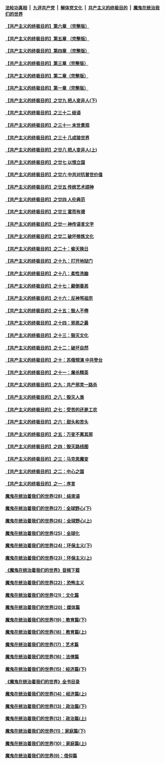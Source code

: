 

####  [法轮功真相](../../../../basic/blob/master/README.md?t=06150202) &nbsp;|&nbsp; [九评共产党](../../../../9ping.md/blob/master/README.md?t=06150202) &nbsp;|&nbsp; [解体党文化](../../../../jtdwh.md/blob/master/README.md?t=06150202)  &nbsp;|&nbsp; [共产主义的终极目的](../../../../gczydzjmd.md/blob/master/README.md?t=06150202) &nbsp;|&nbsp; [魔鬼在统治我们的世界](../../../../mgztzwmdsj.md/blob/master/README.md?t=06150202) 

#### [【共产主义的终极目的】第六章 （完整版）](../pages/nsc422/n11428913.md?t=06150202) 

#### [【共产主义的终极目的】第五章 （完整版）](../pages/nsc422/n11428912.md?t=06150202) 

#### [【共产主义的终极目的】第四章 （完整版）](../pages/nsc422/n11428907.md?t=06150202) 

#### [【共产主义的终极目的】第三章（完整版）](../pages/nsc422/n11428848.md?t=06150202) 

#### [【共产主义的终极目的】第二章（完整版）](../pages/nsc422/n11428831.md?t=06150202) 

#### [【共产主义的终极目的】第一章（完整版）](../pages/nsc422/n11417651.md?t=06150202) 

#### [【共产主义的终极目的】之廿九 把人变非人(下)](../pages/nsc422/n11344140.md?t=06150202) 

#### [【共产主义的终极目的】之三十二 结语](../pages/nsc422/n11360535.md?t=06150202) 

#### [【共产主义的终极目的】之三十一 末世景观](../pages/nsc422/n11351129.md?t=06150202) 

#### [【共产主义的终极目的】之三十 几成狼世界](../pages/nsc422/n11348280.md?t=06150202) 

#### [【共产主义的终极目的】之廿八 把人变非人(上)](../pages/nsc422/n11340492.md?t=06150202) 

#### [【共产主义的终极目的】之廿七 以恨立国](../pages/nsc422/n11336944.md?t=06150202) 

#### [【共产主义的终极目的】之廿六 中共对抗普世价值](../pages/nsc422/n11324785.md?t=06150202) 

#### [【共产主义的终极目的】之廿五 传统艺术颂神](../pages/nsc422/n11296396.md?t=06150202) 

#### [【共产主义的终极目的】之廿四 人伦典范](../pages/nsc422/n11296397.md?t=06150202) 

#### [【共产主义的终极目的】之廿三 富而有德](../pages/nsc422/n11283598.md?t=06150202) 

#### [【共产主义的终极目的】之廿一 神传语言文字](../pages/nsc422/n11263265.md?t=06150202) 

#### [【共产主义的终极目的】之廿二 破坏修炼文化](../pages/nsc422/n11245728.md?t=06150202) 

#### [【共产主义的终极目的】之二十：偷天换日](../pages/nsc422/n11238846.md?t=06150202) 

#### [【共产主义的终极目的】之十九：打开地狱门](../pages/nsc422/n11206376.md?t=06150202) 

#### [【共产主义的终极目的】之十八：柔性洗脑](../pages/nsc422/n11199994.md?t=06150202) 

#### [【共产主义的终极目的】之十七：颠倒善恶](../pages/nsc422/n11179782.md?t=06150202) 

#### [【共产主义的终极目的】之十六：反神骂祖宗](../pages/nsc422/n11166798.md?t=06150202) 

#### [【共产主义的终极目的】之十五：毁人不倦](../pages/nsc422/n11166792.md?t=06150202) 

#### [【共产主义的终极目的】之十四：邪恶之最](../pages/nsc422/n11150249.md?t=06150202) 

#### [【共产主义的终极目的】之十三：毁灭文化](../pages/nsc422/n11135227.md?t=06150202) 

#### [【共产主义的终极目的】之十二：破坏自然](../pages/nsc422/n11135214.md?t=06150202) 

#### [【共产主义的终极目的】之十：苏俄预演 中共登台](../pages/nsc422/n11118424.md?t=06150202) 

#### [【共产主义的终极目的】之十一：屠杀精英](../pages/nsc422/n11118442.md?t=06150202) 

#### [【共产主义的终极目的】之九：共产邪灵一路杀](../pages/nsc422/n11114139.md?t=06150202) 

#### [【共产主义的终极目的】之八：毁灭人类](../pages/nsc422/n11108503.md?t=06150202) 

#### [【共产主义的终极目的】之七：受苦的还是工农](../pages/nsc422/n11101809.md?t=06150202) 

#### [【共产主义的终极目的】之六：甜头和苦头](../pages/nsc422/n11096971.md?t=06150202) 

#### [【共产主义的终极目的】之五：万变不离其邪](../pages/nsc422/n11091285.md?t=06150202) 

#### [【共产主义的终极目的】之四：毁灭路线图](../pages/nsc422/n11086284.md?t=06150202) 

#### [【共产主义的终极目的】之三：马克思魔变](../pages/nsc422/n11061941.md?t=06150202) 

#### [【共产主义的终极目的】之二：中心之国](../pages/nsc422/n11047728.md?t=06150202) 

#### [【共产主义的终极目的】之一：序言](../pages/nsc422/n11086077.md?t=06150202) 

#### [魔鬼在统治着我们的世界(28)：结束语](../pages/nsc422/n10936246.md?t=06150202) 

#### [魔鬼在统治着我们的世界(27)：全球野心(下)](../pages/nsc422/n10928319.md?t=06150202) 

#### [魔鬼在统治着我们的世界(26)：全球野心(上)](../pages/nsc422/n10900318.md?t=06150202) 

#### [魔鬼在统治着我们的世界(25)：全球化](../pages/nsc422/n10788205.md?t=06150202) 

#### [魔鬼在统治着我们的世界(24)：环保主义(下)](../pages/nsc422/n10695307.md?t=06150202) 

#### [魔鬼在统治着我们的世界(23)：环保主义(上)](../pages/nsc422/n10688613.md?t=06150202) 

#### [《魔鬼在统治着我们的世界》音频下载](../pages/nsc422/n10635553.md?t=06150202) 

#### [魔鬼在统治着我们的世界(22)：恐怖主义](../pages/nsc422/n10614727.md?t=06150202) 

#### [魔鬼在统治着我们的世界(21)：文化篇](../pages/nsc422/n10597706.md?t=06150202) 

#### [魔鬼在统治着我们的世界(20)：媒体篇](../pages/nsc422/n10586579.md?t=06150202) 

#### [魔鬼在统治着我们的世界(19)：教育篇(下)](../pages/nsc422/n10564808.md?t=06150202) 

#### [魔鬼在统治着我们的世界(18)：教育篇(上)](../pages/nsc422/n10526970.md?t=06150202) 

#### [魔鬼在统治着我们的世界(17)：艺术篇](../pages/nsc422/n10499093.md?t=06150202) 

#### [魔鬼在统治着我们的世界(16)：法律篇](../pages/nsc422/n10485969.md?t=06150202) 

#### [魔鬼在统治着我们的世界(15)：经济篇(下)](../pages/nsc422/n10469975.md?t=06150202) 

#### [《魔鬼在统治着我们的世界》全书目录](../pages/nsc422/n10464261.md?t=06150202) 

#### [魔鬼在统治着我们的世界(14)：经济篇(上)](../pages/nsc422/n10457370.md?t=06150202) 

#### [魔鬼在统治着我们的世界(13)：政治篇(下)](../pages/nsc422/n10448270.md?t=06150202) 

#### [魔鬼在统治着我们的世界(12)：政治篇(上)](../pages/nsc422/n10444576.md?t=06150202) 

#### [魔鬼在统治着我们的世界(11)：家庭篇(下)](../pages/nsc422/n10440961.md?t=06150202) 

#### [魔鬼在统治着我们的世界(10)：家庭篇(上)](../pages/nsc422/n10435448.md?t=06150202) 

#### [魔鬼在统治着我们的世界(9)：信仰篇](../pages/nsc422/n10432159.md?t=06150202) 

